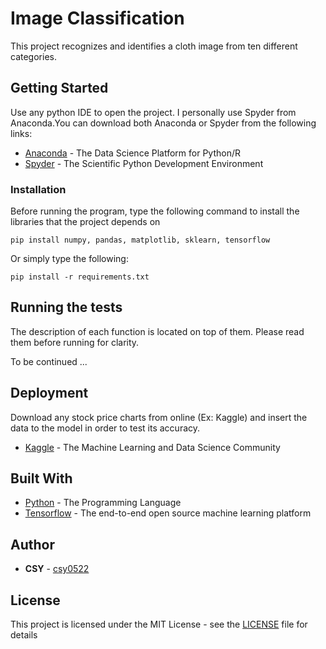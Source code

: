 # Image Classification

This project recognizes and identifies a cloth image from ten different categories.

## Getting Started

Use any python IDE to open the project. I personally use Spyder from Anaconda.You can download both Anaconda or Spyder from the following links:
* [Anaconda](https://www.anaconda.com/distribution/) - The Data Science Platform for Python/R
* [Spyder](https://www.spyder-ide.org/) - The Scientific Python Development Environment

### Installation

Before running the program, type the following command to install the libraries that the project depends on

```
pip install numpy, pandas, matplotlib, sklearn, tensorflow
```
Or simply type the following:

```
pip install -r requirements.txt
```

## Running the tests

The description of each function is located on top of them. Please read them before running for clarity.

To be continued ...



## Deployment

Download any stock price charts from online (Ex: Kaggle) and insert the data to the model in order to test its accuracy.
* [Kaggle](https://www.kaggle.com/) - The Machine Learning and Data Science Community

## Built With

* [Python](https://www.python.org/) - The Programming Language
* [Tensorflow](https://www.tensorflow.org/) - The end-to-end open source machine learning platform

## Author

* **CSY** - [csy0522](https://github.com/csy0522)

## License

This project is licensed under the MIT License - see the [LICENSE](LICENSE) file for details
